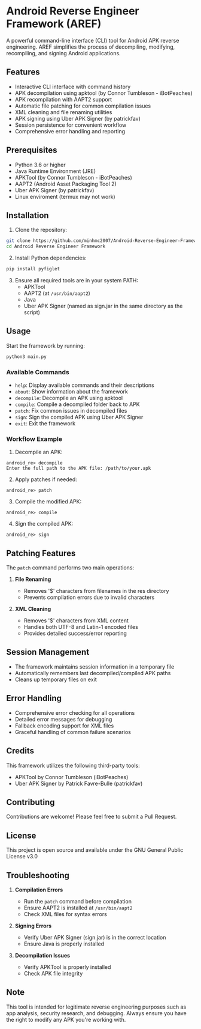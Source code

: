 # Android Reverse Engineer Framework (AREF)

A powerful command-line interface (CLI) tool for Android APK reverse engineering. AREF simplifies the process of decompiling, modifying, recompiling, and signing Android applications.

## Features

- Interactive CLI interface with command history
- APK decompilation using apktool (by Connor Tumbleson - iBotPeaches)
- APK recompilation with AAPT2 support
- Automatic file patching for common compilation issues
- XML cleaning and file renaming utilities
- APK signing using Uber APK Signer (by patrickfav)
- Session persistence for convenient workflow
- Comprehensive error handling and reporting

## Prerequisites

- Python 3.6 or higher
- Java Runtime Environment (JRE)
- APKTool (by Connor Tumbleson - iBotPeaches)
- AAPT2 (Android Asset Packaging Tool 2)
- Uber APK Signer (by patrickfav)
- Linux enviroment (termux may not work)
## Installation

1. Clone the repository:
```bash
git clone https://github.com/minhmc2007/Android-Reverse-Engineer-Framework
cd Android Reverse Engineer Framework
```

2. Install Python dependencies:
```bash
pip install pyfiglet
```

3. Ensure all required tools are in your system PATH:
   - APKTool
   - AAPT2 (at `/usr/bin/aapt2`)
   - Java
   - Uber APK Signer (named as sign.jar in the same directory as the script)

## Usage

Start the framework by running:
```bash
python3 main.py
```

### Available Commands

- `help`: Display available commands and their descriptions
- `about`: Show information about the framework
- `decompile`: Decompile an APK using apktool
- `compile`: Compile a decompiled folder back to APK
- `patch`: Fix common issues in decompiled files
- `sign`: Sign the compiled APK using Uber APK Signer
- `exit`: Exit the framework

### Workflow Example

1. Decompile an APK:
```
android_re> decompile
Enter the full path to the APK file: /path/to/your.apk
```

2. Apply patches if needed:
```
android_re> patch
```

3. Compile the modified APK:
```
android_re> compile
```

4. Sign the compiled APK:
```
android_re> sign
```

## Patching Features

The `patch` command performs two main operations:

1. **File Renaming**
   - Removes '$' characters from filenames in the res directory
   - Prevents compilation errors due to invalid characters

2. **XML Cleaning**
   - Removes '$' characters from XML content
   - Handles both UTF-8 and Latin-1 encoded files
   - Provides detailed success/error reporting

## Session Management

- The framework maintains session information in a temporary file
- Automatically remembers last decompiled/compiled APK paths
- Cleans up temporary files on exit

## Error Handling

- Comprehensive error checking for all operations
- Detailed error messages for debugging
- Fallback encoding support for XML files
- Graceful handling of common failure scenarios

## Credits

This framework utilizes the following third-party tools:
- APKTool by Connor Tumbleson (iBotPeaches)
- Uber APK Signer by Patrick Favre-Bulle (patrickfav)

## Contributing

Contributions are welcome! Please feel free to submit a Pull Request.

## License

This project is open source and available under the GNU General Public License v3.0

## Troubleshooting

1. **Compilation Errors**
   - Run the `patch` command before compilation
   - Ensure AAPT2 is installed at `/usr/bin/aapt2`
   - Check XML files for syntax errors

2. **Signing Errors**
   - Verify Uber APK Signer (sign.jar) is in the correct location
   - Ensure Java is properly installed

3. **Decompilation Issues**
   - Verify APKTool is properly installed
   - Check APK file integrity

## Note

This tool is intended for legitimate reverse engineering purposes such as app analysis, security research, and debugging. Always ensure you have the right to modify any APK you're working with.
